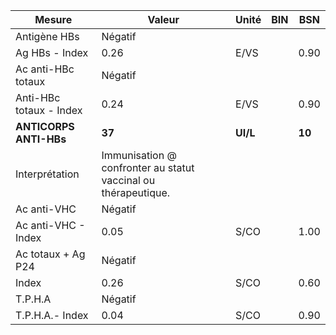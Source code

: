 |         Mesure        |                            Valeur                            |  Unité |BIN|  BSN |
|-----------------------|--------------------------------------------------------------|--------|---|------|
|      Antigène HBs     |                            Négatif                           |        |   |      |
|     Ag HBs - Index    |                             0.26                             |  E/VS  |   | 0.90 |
|   Ac anti-HBc totaux  |                            Négatif                           |        |   |      |
|Anti-HBc totaux - Index|                             0.24                             |  E/VS  |   | 0.90 |
| **ANTICORPS ANTI-HBs**|                            **37**                            |**UI/L**|   |**10**|
|     Interprétation    |Immunisation @ confronter au statut vaccinal ou thérapeutique.|        |   |      |
|      Ac anti-VHC      |                            Négatif                           |        |   |      |
|  Ac anti-VHC - Index  |                             0.05                             |  S/CO  |   | 1.00 |
|   Ac totaux + Ag P24  |                            Négatif                           |        |   |      |
|         Index         |                             0.26                             |  S/CO  |   | 0.60 |
|        T.P.H.A        |                            Négatif                           |        |   |      |
|    T.P.H.A.- Index    |                             0.04                             |  S/CO  |   | 0.90 |